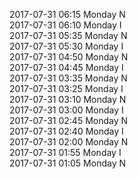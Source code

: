 2017-07-31 06:15 Monday  N  
2017-07-31 06:10 Monday  I  
2017-07-31 05:35 Monday  N  
2017-07-31 05:30 Monday  I  
2017-07-31 04:50 Monday  N  
2017-07-31 04:45 Monday  I  
2017-07-31 03:35 Monday  N  
2017-07-31 03:25 Monday  I  
2017-07-31 03:10 Monday  N  
2017-07-31 03:00 Monday  I  
2017-07-31 02:45 Monday  N  
2017-07-31 02:40 Monday  I  
2017-07-31 02:00 Monday  N  
2017-07-31 01:55 Monday  I  
2017-07-31 01:05 Monday  N  
